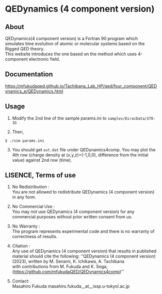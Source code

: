 # QEDynamics (4 component version)

## About
QEDynamics(4 component version) is a Fortran 90 program 
which simulates time evolution of atomic or molecular systems
based on the Rigged QED theory.  
This website introduces the one based on the method which uses 4-component electronic field.

## Documentation
https://mfukudaqed.github.io/Tachibana_Lab_HP/qed/four_component/QEDynamics_e/QEDynamics.html

## Usage
1. Modify the 2nd line of the sample params.ini to `samples/DiracData/STO-3G`

2. Then, 
```
$ ./sim params.ini
```

3. You should get `out.dat` file under QEDynamics4comp.
You may plot the 4th row (charge density at (x,y,z)=(-1,0,0), 
difference from the initial value) against 2nd row (time).

## LISENCE, Terms of use
1. No Redistribution :  
    You are not allowed to redistribute QEDynamics (4 component version) in any form.

1. No Commercial Use :   
    You may not use QEDynamics (4 component version) for any commercial purposes without prior written consent from us.

1. No Warranty :  
    The program represents experimental code and there is no warranty of correctness of results.

1. Citation :  
    Any use of QEDynamics (4 component version) that results in published material should cite the following: 
    ''QEDynamics (4 component version) (2023), written by M. Senami, K. Ichikawa, A. Tachibana  
    with contributions from M. Fukuda and K. Soga,  
    (https://github.com/mfukudaQED/QEDynamics4comp)''

1. Contact:  
    Masahiro Fukuda masahiro.fukuda__at__issp.u-tokyol.ac.jp
